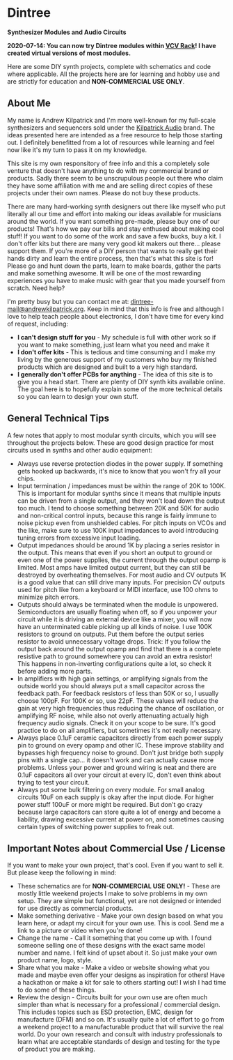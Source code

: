 # Dintree

**Synthesizer Modules and Audio Circuits**

**2020-07-14: You can now try Dintree modules within [VCV Rack](https://library.vcvrack.com/?query=dintree&brand=&tag=&license=)! I have created virtual versions of most modules.**

Here are some DIY synth projects, complete with schematics and code where applicable. All the projects here are for learning and hobby use and are strictly for education and **NON-COMMERCIAL USE ONLY**.

## About Me

My name is Andrew Kilpatrick and I'm more well-known for my full-scale synthesizers and sequencers sold under the [Kilpatrick Audio](https://www.kilpatrickaudio.com) brand. The ideas presented here are intended as a free resource to help those starting out. I definitely benefitted from a lot of resources while learning and feel now like it's my turn to pass it on my knowledge.

This site is my own responsitory of free info and this a completely sole venture that doesn't have anything to do with my commercial brand or products. Sadly there seem to be unscrupulous people out there who claim they have some affiliation with me and are selling direct copies of these projects under their own names. Please do not buy these products.

There are many hard-working synth designers out there like myself who put literally all our time and effort into making our ideas available for musicians around the world. If you want something pre-made, please buy one of our products! That's how we pay our bills and stay enthused about making cool stuff! If you want to do some of the work and save a few bucks, buy a kit. I don't offer kits but there are many very good kit makers out there... please support them. If you're more of a DIY person that wants to really get their hands dirty and learn the entire process, then that's what this site is for! Please go and hunt down the parts, learn to make boards, gather the parts and make something awesome. It will be one of the most rewarding experiences you have to make music with gear that you made yourself from scratch.
Need help?

I'm pretty busy but you can contact me at: dintree-mail@andrewkilpatrick.org. Keep in mind that this info is free and although I love to help teach people about electronics, I don't have time for every kind of request, including:

- **I can't design stuff for you** - My schedule is full with other work so if you want to make something, just learn what you need and make it
- **I don't offer kits** - This is tedious and time consuming and I make my living by the generous support of my customers who buy my finished products which are designed and built to a very high standard.
- **I generally don't offer PCBs for anything** - The idea of this site is to give you a head start. There are plenty of DIY synth kits available online. The goal here is to hopefully explain some of the more technical details so you can learn to design your own stuff.

## General Technical Tips

A few notes that apply to most modular synth circuits, which you will see throughout the projects below. These are good design practice for most circuits used in synths and other audio equipment:

- Always use reverse protection diodes in the power supply. If something gets hooked up backwards, it's nice to know that you won't fry all your chips.
- Input termination / impedances must be within the range of 20K to 100K. This is important for modular synths since it means that multiple inputs can be driven from a single output, and they won't load down the output too much. I tend to choose something between 20K and 50K for audio and non-critical control inputs, because this range is fairly immune to noise pickup even from unshielded cables. For pitch inputs on VCOs and the like, make sure to use 100K input impedances to avoid introducing tuning errors from excessive input loading.
- Output impedances should be around 1K by placing a series resistor in the output. This means that even if you short an output to ground or even one of the power supplies, the current through the output opamp is limited. Most amps have limited output current, but they can still be destroyed by overheating themselves. For most audio and CV outputs 1K is a good value that can still drive many inputs. For precision CV outputs used for pitch like from a keyboard or MIDI interface, use 100 ohms to minimize pitch errors.
- Outputs should always be terminated when the module is unpowered. Semiconductors are usually floating when off, so if you unpower your circuit while it is driving an external device like a mixer, you will now have an unterminated cable picking up all kinds of noise. I use 100K resistors to ground on outputs. Put them before the output series resistor to avoid unnecessary voltage drops. Trick: If you follow the output back around the output opamp and find that there is a complete resistive path to ground somewhere you can avoid an extra resistor! This happens in non-inverting configurations quite a lot, so check it before adding more parts.
- In amplifiers with high gain settings, or amplifying signals from the outside world you should always put a small capacitor across the feedback path. For feedback resistors of less than 50K or so, I usually choose 100pF. For 100K or so, use 22pF. These values will reduce the gain at very high frequencies thus reducing the chance of oscillation, or amplifying RF noise, while also not overly attenuating actually high frequency audio signals. Check it on your scope to be sure. It's good practice to do on all amplifiers, but sometimes it's not really necessary.
- Always place 0.1uF ceramic capacitors directly from each power supply pin to ground on every opamp and other IC. These improve stability and bypasses high frequency noise to ground. Don't just bridge both supply pins with a single cap... it doesn't work and can actually cause more problems. Unless your power and ground wiring is neat and there are 0.1uF capacitors all over your circuit at every IC, don't even think about trying to test your circuit.
- Always put some bulk filtering on every module. For small analog circuits 10uF on each supply is okay after the input diode. For higher power stuff 100uF or more might be required. But don't go crazy because large capacitors can store quite a lot of energy and become a liability, drawing excessive current at power on, and sometimes causing certain types of switching power supplies to freak out.

## Important Notes about Commercial Use / License
If you want to make your own project, that's cool. Even if you want to sell it. But please keep the following in mind:

- These schematics are for **NON-COMMERCIAL USE ONLY!** - These are mostly little weekend projects I make to solve problems in my own setup. They are simple but functional, yet are not designed or intended for use directly as commercial products.
- Make something derivative - Make your own design based on what you learn here, or adapt my circuit for your own use. This is cool. Send me a link to a picture or video when you're done!
- Change the name - Call it something that you come up with. I found someone selling one of these designs with the exact same model number and name. I felt kind of upset about it. So just make your own product name, logo, style.
- Share what you make - Make a video or website showing what you made and maybe even offer your designs as inspiration for others! Have a hackathon or make a kit for sale to others starting out! I wish I had time to do some of these things.
- Review the design - Circuits built for your own use are often much simpler than what is necessary for a professional / commercial design. This includes topics such as ESD protection, EMC, design for manufacture (DFM) and so on. It's usually quite a lot of effort to go from a weekend project to a manufacturable product that will survive the real world. Do your own research and consult with industry professionals to learn what are acceptable standards of design and testing for the type of product you are making.
